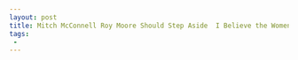 ```yaml
---
layout: post
title: Mitch McConnell Roy Moore Should Step Aside  I Believe the Women
tags:
 -
---
```


